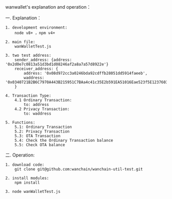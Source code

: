 wanwallet's explanation and operation： 

一. Explanation：

	1. development environment:
		node v8+ ，npm v4+

	2. main file:
		wanWalletTest.js

	3. two test address:
		sender_address: {address: '0x2d0e7c0813a51d3bd1d08246af2a8a7a57d8922e'}
		receiver_address: {
			address: '0x08d972cc3a0246bda92cdffb28051dd5914faeeb',
			waddress: '0x0340721B2B6C7970A443B215951C7BAa4c41c35E2b591EA51016Eae523f5E123760354b82CccbEdC5c84F16D63414d44F595d85FD9e46C617E29e3AE2e82C5F7bDA9'
		}

	4. Transaction Type:
		4.1 Ordinary Transaction:
			to: address
		4.2 Privacy Transaction:
			to: waddress

	5. Functions:
		5.1: Ordinary Transaction
		5.2: Privacy Transaction
		5.3: OTA Transaction
		5.4: Check the Ordinary Transaction balance
		5.5: Check OTA balance


二. Operation:

	1. download code:
		git clone git@github.com:wanchain/wanchain-util-test.git

	2. install modules:
		npm install

	3. node wanWalletTest.js